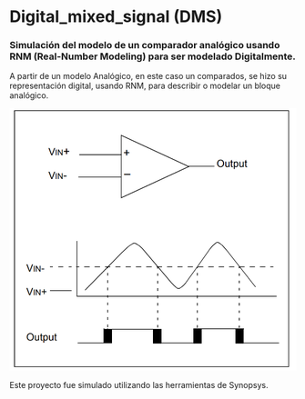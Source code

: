 # Digital_mixed_signal (DMS)

### Simulación del modelo de un comparador analógico usando RNM (Real-Number Modeling) para ser modelado Digitalmente.

 A partir de un modelo Analógico, en este caso un comparados, se hizo su representación digital, usando RNM, para describir o modelar un bloque analógico. 

 


![Circuito de un comparador Analógic](comp_analogico.png)


Este proyecto fue simulado utilizando las herramientas de Synopsys.